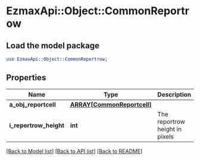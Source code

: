 # EzmaxApi::Object::CommonReportrow

## Load the model package
```perl
use EzmaxApi::Object::CommonReportrow;
```

## Properties
Name | Type | Description | Notes
------------ | ------------- | ------------- | -------------
**a_obj_reportcell** | [**ARRAY[CommonReportcell]**](CommonReportcell.md) |  | 
**i_reportrow_height** | **int** | The reportrow height in pixels | 

[[Back to Model list]](../README.md#documentation-for-models) [[Back to API list]](../README.md#documentation-for-api-endpoints) [[Back to README]](../README.md)


